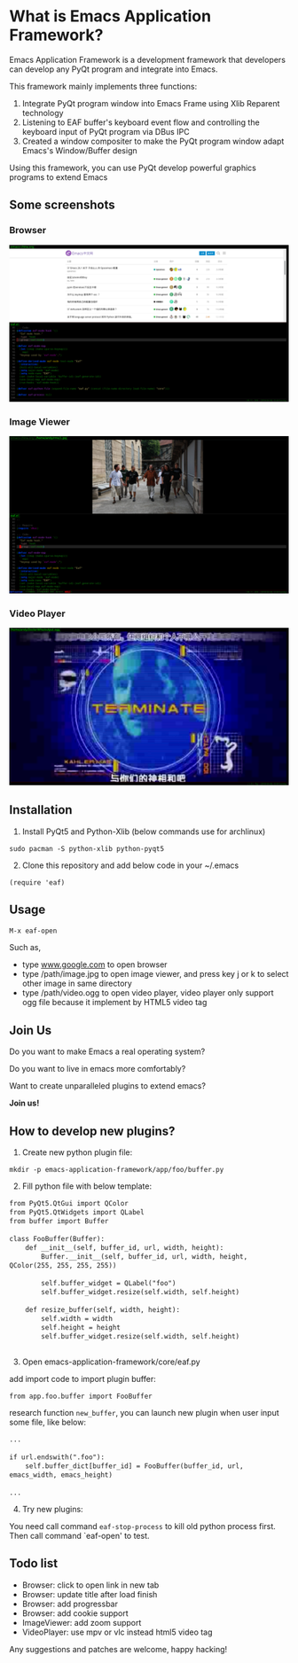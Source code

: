 # What is Emacs Application Framework?
Emacs Application Framework is a development framework that developers can develop any PyQt program and integrate into Emacs.

This framework mainly implements three functions:
1. Integrate PyQt program window into Emacs Frame using Xlib Reparent technology
2. Listening to EAF buffer's keyboard event flow and controlling the keyboard input of PyQt program via DBus IPC
3. Created a window compositer to make the PyQt program window adapt Emacs's Window/Buffer design

Using this framework, you can use PyQt develop powerful graphics programs to extend Emacs

## Some screenshots

### Browser
![img](./screenshot/browser.png)

### Image Viewer
![img](./screenshot/image_viewer.png)

### Video Player
![img](./screenshot/video_player.png)

## Installation

1. Install PyQt5 and Python-Xlib (below commands use for archlinux)
```
sudo pacman -S python-xlib python-pyqt5
```

2. Clone this repository and add below code in your ~/.emacs
```
(require 'eaf)
```

## Usage

```
M-x eaf-open
```

Such as,
* type www.google.com to open browser
* type /path/image.jpg to open image viewer, and press key j or k to select other image in same directory
* type /path/video.ogg to open video player, video player only support ogg file because it implement by HTML5 video tag

## Join Us
Do you want to make Emacs a real operating system?

Do you want to live in emacs more comfortably?

Want to create unparalleled plugins to extend emacs?

**Join us!**

## How to develop new plugins?

1. Create new python plugin file:
```
mkdir -p emacs-application-framework/app/foo/buffer.py
```

2. Fill python file with below template:
```
from PyQt5.QtGui import QColor
from PyQt5.QtWidgets import QLabel
from buffer import Buffer

class FooBuffer(Buffer):
    def __init__(self, buffer_id, url, width, height):
        Buffer.__init__(self, buffer_id, url, width, height, QColor(255, 255, 255, 255))
        
        self.buffer_widget = QLabel("foo")
        self.buffer_widget.resize(self.width, self.height)
        
    def resize_buffer(self, width, height):
        self.width = width
        self.height = height
        self.buffer_widget.resize(self.width, self.height)
        
```

3. Open emacs-application-framework/core/eaf.py

add import code to import plugin buffer:
```
from app.foo.buffer import FooBuffer
```

research function `new_buffer`, you can launch new plugin when user input some file, like below:
```
...

if url.endswith(".foo"):
    self.buffer_dict[buffer_id] = FooBuffer(buffer_id, url, emacs_width, emacs_height)

...
```

4. Try new plugins:

You need call command `eaf-stop-process` to kill old python process first.
Then call command `eaf-open' to test.

## Todo list
* Browser: click to open link in new tab 
* Browser: update title after load finish
* Browser: add progressbar
* Browser: add cookie support
* ImageViewer: add zoom support
* VideoPlayer: use mpv or vlc instead html5 video tag

Any suggestions and patches are welcome, happy hacking!
